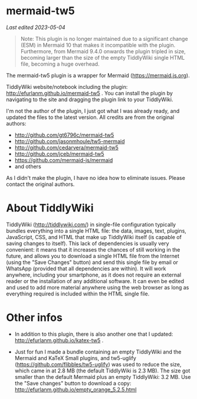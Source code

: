 # mermaid-tw5

*Last edited 2023-05-04*

>Note: This plugin is no longer maintained due to a significant change (ESM) in Mermaid 10 that makes it incompatible with the plugin. Furthermore, from Mermaid 9.4.0 onwards the plugin tripled in size, becoming larger than the size of the empty TiddlyWiki single HTML file, becoming a huge overhead.

The mermaid-tw5 plugin is a wrapper for Mermaid (https://mermaid.js.org).

TiddlyWiki website/notebook including the plugin: http://efurlanm.github.io/mermaid-tw5 . You can install the plugin by navigating to the site and dragging the plugin link to your TiddlyWiki.

I'm not the author of the plugin, I just got what I was already ready, and updated the files to the latest version. All credits are from the original authors:

* http://github.com/gt6796c/mermaid-tw5
* http://github.com/jasonmhoule/tw5-mermaid
* http://github.com/cedarvera/mermaid-tw5
* http://github.com/jceb/mermaid-tw5
* https://github.com/mermaid-js/mermaid
* and others

As I didn't make the plugin, I have no idea how to eliminate issues. Please contact the original authors.



# About TiddlyWiki

TiddlyWiki (http://tiddlywiki.com/) in single-file configuration typically bundles everything into a single HTML file: the data, images, text, plugins, JavaScript, CSS, and HTML that make up TiddlyWiki itself (is capable of saving changes to itself). This lack of dependencies is usually very convenient: it means that it increases the chances of still working in the future, and allows you to download a single HTML file from the Internet (using the "Save Changes" button) and send this single file by email or WhatsApp (provided that all dependencies are within). It will work anywhere, including your smartphone, as it does not require an external reader or the installation of any additional software. It can even be edited and used to add more material anywhere using the web browser as long as everything required is included within the HTML single file.



# Other infos

* In addition to this plugin, there is also another one that I updated: http://efurlanm.github.io/katex-tw5 .

* Just for fun I made a bundle containing an empty TiddlyWiki and the Mermaid and KaTeX Small plugins, and tw5-uglify (https://github.com/flibbles/tw5-uglify) was used to reduce the size, which came in at 2.8 MB (the default TiddlyWiki is 2.3 MB). The size got smaller than the default Mermaid plus an empty TiddlyWiki: 3.2 MB. Use the "Save changes" button to download a copy: http://efurlanm.github.io/empty_orange_5.2.5.html
